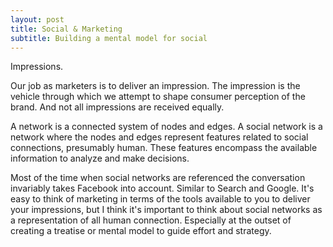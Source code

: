 ```yaml
---
layout: post
title: Social & Marketing
subtitle: Building a mental model for social
---
```


Impressions.

Our job as marketers is to deliver an impression. The impression is the vehicle through which we attempt to shape consumer perception of the brand. And not all impressions are received equally.

A network is a connected system of nodes and edges. A social network is a network where the nodes and edges represent features related to social connections, presumably human. These features encompass the available information to analyze and make decisions. 

Most of the time when social networks are referenced the conversation invariably takes Facebook into account. Similar to Search and Google. It's easy to think of marketing in terms of the tools available to you to deliver your impressions, but I think it's important to think about social networks as a representation of all human connection. Especially at the outset of creating a treatise or mental model to guide effort and strategy.
